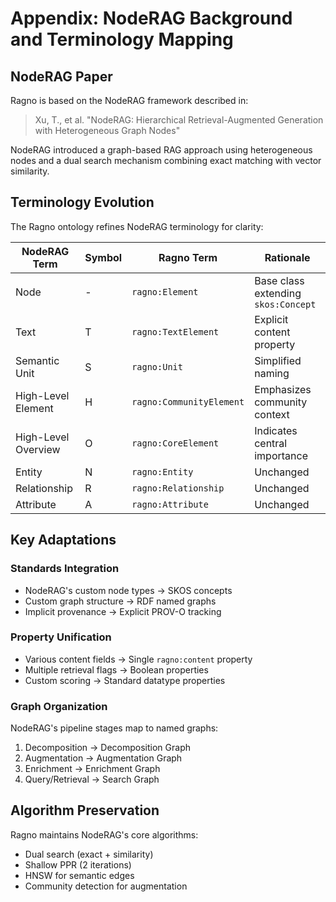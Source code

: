 # Appendix: NodeRAG Background and Terminology Mapping

## NodeRAG Paper

Ragno is based on the NodeRAG framework described in:

> Xu, T., et al. "NodeRAG: Hierarchical Retrieval-Augmented Generation with Heterogeneous Graph Nodes"

NodeRAG introduced a graph-based RAG approach using heterogeneous nodes and a dual search mechanism combining exact matching with vector similarity.

## Terminology Evolution

The Ragno ontology refines NodeRAG terminology for clarity:

| NodeRAG Term | Symbol | Ragno Term | Rationale |
|--------------|--------|------------|-----------|
| Node | - | `ragno:Element` | Base class extending `skos:Concept` |
| Text | T | `ragno:TextElement` | Explicit content property |
| Semantic Unit | S | `ragno:Unit` | Simplified naming |
| High-Level Element | H | `ragno:CommunityElement` | Emphasizes community context |
| High-Level Overview | O | `ragno:CoreElement` | Indicates central importance |
| Entity | N | `ragno:Entity` | Unchanged |
| Relationship | R | `ragno:Relationship` | Unchanged |
| Attribute | A | `ragno:Attribute` | Unchanged |

## Key Adaptations

### Standards Integration
- NodeRAG's custom node types → SKOS concepts
- Custom graph structure → RDF named graphs
- Implicit provenance → Explicit PROV-O tracking

### Property Unification
- Various content fields → Single `ragno:content` property
- Multiple retrieval flags → Boolean properties
- Custom scoring → Standard datatype properties

### Graph Organization
NodeRAG's pipeline stages map to named graphs:
1. Decomposition → Decomposition Graph
2. Augmentation → Augmentation Graph  
3. Enrichment → Enrichment Graph
4. Query/Retrieval → Search Graph

## Algorithm Preservation

Ragno maintains NodeRAG's core algorithms:
- Dual search (exact + similarity)
- Shallow PPR (2 iterations)
- HNSW for semantic edges
- Community detection for augmentation